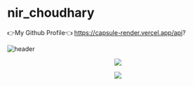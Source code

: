 # nir_choudhary
👉My Github Profile👈
https://capsule-render.vercel.app/api?

![header](https://capsule-render.vercel.app/api?text=Hello%Everyone&height)
<p align="center">
  <img src="https://capsule-render.vercel.app/api?text=Hey Everyone!🕹️&animation=fadeIn&type=waving&color=gradient&height=100"/>
</p>

<p align="center">
  <img src="https://capsule-render.vercel.app/api?text=Hey Everyone!🕹️&animation=fadeIn&type=waving&color=gradient&height=100"/>
</p>

